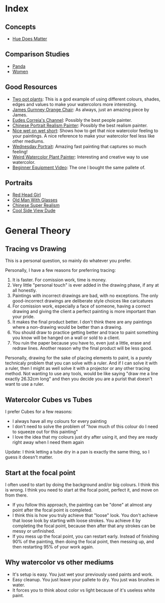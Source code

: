 # Index

## Concepts
- [Hue Does Matter](hue_does_matter/hue_does_matter.md)

## Comparison Studies
- [Panda](panda_study/panda_study.md)
- [Women](women/women.md)

## Good Resources

- [Two pot plants](https://www.youtube.com/watch?v=vbIiehO3AS0): This is a god example of using different colours, shades, edges and values to make your watercolors more interesting.
- [James Gurnney Orange Chair](https://www.youtube.com/watch?v=PNSAMeHz3dk): As always, just an amazing piece by James.
- [Eudes Correia's Channel](https://www.youtube.com/@eudeswatercolor/videos): Possibly the best people painter.
- [Chinese Portrait Realism Painter](https://www.youtube.com/watch?v=SI6rj_ZPGSs): Possibly the best realism painter.
- [Nice wet on wet short](https://www.youtube.com/shorts/VVVQ2oWTu3s): Shows how to get that nice watercolor feeling to your paintings. A nice reference to make your watercolor feel less like other mediums.
- [Wednesday Portrait](https://www.youtube.com/shorts/LFLXZo1Y4Dw): Amazing fast painting that captures so much feeling!
- [Weird Watercolor Plant Painter](https://www.youtube.com/shorts/5etEO6pbw8U): Interesting and creative way to use watercolor.
- [Beginner Equipment Video](https://www.youtube.com/watch?v=KTSvBWggajQ): The one I bought the same pallete of.

## Portraits

- [Red Head Girl](https://www.youtube.com/watch?v=BT1ltIMhbwE)
- [Old Man With Glasses](https://www.youtube.com/watch?v=ocPqEnxjoUY)
- [Chinese Super Realism](https://www.youtube.com/watch?v=SI6rj_ZPGSs)
- [Cool Side View Dude](https://www.youtube.com/watch?v=JL4wI3XDa3Y)

# General Theory

## Tracing vs Drawing

This is a personal question, so mainly do whatever you prefer.

Personally, I have a few reasons for preferring tracing:
1. It is faster. For comission work, time is money.
2. Very little "personal touch" is ever added in the drawing phase, if any at all honestly.
3. Paintings with incorrect drawings are bad, with no exceptions. The only good-incorrect drawings are deliberate style choices like caricatures
4. For comission work, especially a face of someone, having a correct drawing and giving the client a perfect painting is more important than your pride.
5. It makes the final product better. I don't think there are any paintings where a non-drawing would be better than a drawing.
6. You should draw to practice getting better and trace to paint something you know will be hanged on a wall or sold to a client.
7. You ruin the paper because you have to, even just a little, erase and redraw lines. Another reason why the final product will be less good.

Personally, drawing for the sake of placing elements to paint, is a purely technicaly problem that you can solve with a ruler. And if I can solve it with a ruler, then I might as well solve it with a projector or any other tracing method. Not wanting to use any tools, would be like saying "draw me a line exactly 26.32cm long" and then you decide you are a purist that doesn't want to use a ruler.

## Watercolor Cubes vs Tubes

I prefer Cubes for a few reasons:
- I always have all my colours for every painting
- I don't need to solve the problem of "how much of this colour do I need to squeeze out for this painting"
- I love the idea that my colours just dry after using it, and they are ready right away when I need them again

Update: I think letting a tube dry in a pan is exactly the same thing, so I guess it doesn't matter.

## Start at the focal point

I often used to start by doing the background and/or big colours. I think this is wrong. I think you need to start at the focal point, perfect it, and move on from there.

- If you follow this approach, the painting can be "done" at almost any point after the focal point is completed.
- I think this is how you truly achieve that "loose" look. You don't achieve that loose look by starting with loose strokes. You achieve it by completing the focal point, because then after that any strokes can be messy or unfinished.
- If you mess up the focal point, you can restart early. Instead of finishing 90% of the painting, then doing the focal point, then messing up, and then restarting 95% of your work again.

## Why watercolor vs other mediums

- It's setup is easy. You just wet your previously used paints and work.
- Easy cleanup. You just leave your pallete to dry. You just was brushes in water.
- It forces you to think about color vs light because of it's useless white paint.